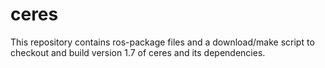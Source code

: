 ceres
=====

This repository contains ros-package files and a download/make script to checkout and build version 1.7 of ceres and its dependencies.
